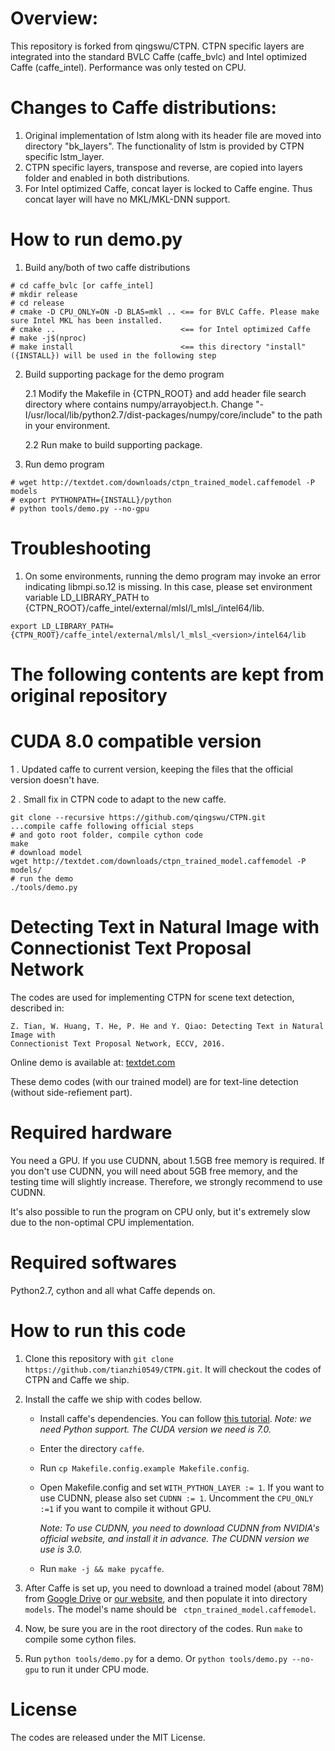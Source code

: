 # Overview:
This repository is forked from qingswu/CTPN. CTPN specific layers are integrated into the standard BVLC Caffe (caffe_bvlc) and Intel optimized Caffe (caffe_intel). Performance was only tested on CPU.

# Changes to Caffe distributions:
1. Original implementation of lstm along with its header file are moved into directory "bk_layers". The functionality of lstm is provided by CTPN specific lstm_layer.
2. CTPN specific layers, transpose and reverse, are copied into layers folder and enabled in both distributions.
3. For Intel optimized Caffe, concat layer is locked to Caffe engine. Thus concat layer will have no MKL/MKL-DNN support.

# How to run demo.py
1. Build any/both of two caffe distributions
```{bash}
# cd caffe_bvlc [or caffe_intel]
# mkdir release
# cd release
# cmake -D CPU_ONLY=ON -D BLAS=mkl .. <== for BVLC Caffe. Please make sure Intel MKL has been installed.
# cmake ..                            <== for Intel optimized Caffe
# make -j$(nproc)
# make install                        <== this directory "install" ({INSTALL}) will be used in the following step
```
2. Build supporting package for the demo program

   2.1 Modify the Makefile in {CTPN_ROOT} and add header file search directory where contains numpy/arrayobject.h. Change "-I/usr/local/lib/python2.7/dist-packages/numpy/core/include" to the path in your environment.

   2.2 Run make to build supporting package.

3. Run demo program
```{bash}
# wget http://textdet.com/downloads/ctpn_trained_model.caffemodel -P models
# export PYTHONPATH={INSTALL}/python
# python tools/demo.py --no-gpu
```

# Troubleshooting
1. On some environments, running the demo program may invoke an error indicating libmpi.so.12 is missing. In this case, please set environment variable LD_LIBRARY_PATH to {CTPN_ROOT}/caffe_intel/external/mlsl/l_mlsl_<version>/intel64/lib.
```{bash}
export LD_LIBRARY_PATH={CTPN_ROOT}/caffe_intel/external/mlsl/l_mlsl_<version>/intel64/lib
```

# The following contents are kept from original repository

# CUDA 8.0 compatible version
1 . Updated caffe to current version, keeping the files that the official version doesn't have.

2 . Small fix in CTPN code to adapt to the new caffe.
```{bash}
git clone --recursive https://github.com/qingswu/CTPN.git
...compile caffe following official steps
# and goto root folder, compile cython code
make
# download model
wget http://textdet.com/downloads/ctpn_trained_model.caffemodel -P models/
# run the demo
./tools/demo.py
```

# Detecting Text in Natural Image with Connectionist Text Proposal Network
The codes are used for implementing CTPN for scene text detection, described in: 

    Z. Tian, W. Huang, T. He, P. He and Y. Qiao: Detecting Text in Natural Image with
    Connectionist Text Proposal Network, ECCV, 2016.

Online demo is available at: [textdet.com](http://textdet.com)

These demo codes (with our trained model) are for text-line detection (without 
side-refiement part).

# Required hardware
You need a GPU. If you use CUDNN, about 1.5GB free memory is required. If you don't use CUDNN, you will need about 5GB free memory, and the testing time will slightly increase. Therefore, we strongly recommend to use CUDNN.

It's also possible to run the program on CPU only, but it's extremely slow due to the non-optimal CPU implementation.
# Required softwares
Python2.7, cython and all what Caffe depends on.

# How to run this code

1. Clone this repository with `git clone https://github.com/tianzhi0549/CTPN.git`. It will checkout the codes of CTPN and Caffe we ship.

2. Install the caffe we ship with codes bellow.
    * Install caffe's dependencies. You can follow [this tutorial](http://caffe.berkeleyvision.org/installation.html). *Note: we need Python support. The CUDA version we need is 7.0.*
    * Enter the directory `caffe`.
    * Run `cp Makefile.config.example Makefile.config`.
    * Open Makefile.config and set `WITH_PYTHON_LAYER := 1`. If you want to use CUDNN, please also set `CUDNN := 1`. Uncomment the `CPU_ONLY :=1` if you want to compile it without GPU.

      *Note: To use CUDNN, you need to download CUDNN from NVIDIA's official website, and install it in advance. The CUDNN version we use is 3.0.*
    * Run `make -j && make pycaffe`.

3. After Caffe is set up, you need to download a trained model (about 78M) from [Google Drive](https://drive.google.com/open?id=0B7c5Ix-XO7hqQWtKQ0lxTko4ZGs) or [our website](http://textdet.com/downloads/ctpn_trained_model.caffemodel), and then populate it into directory `models`. The model's name should be ` ctpn_trained_model.caffemodel`.

4. Now, be sure you are in the root directory of the codes. Run `make` to compile some cython files.

5. Run `python tools/demo.py` for a demo. Or `python tools/demo.py --no-gpu` to run it under CPU mode.

# License
The codes are released under the MIT License.

